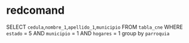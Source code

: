 # redcomand

SELECT `cedula`,`nombre_1`,`apellido_1`,`municipio` FROM `tabla_cne` WHERE `estado` = 5 AND `municipio` = 1 AND `hogares` = 1 group by `parroquia`